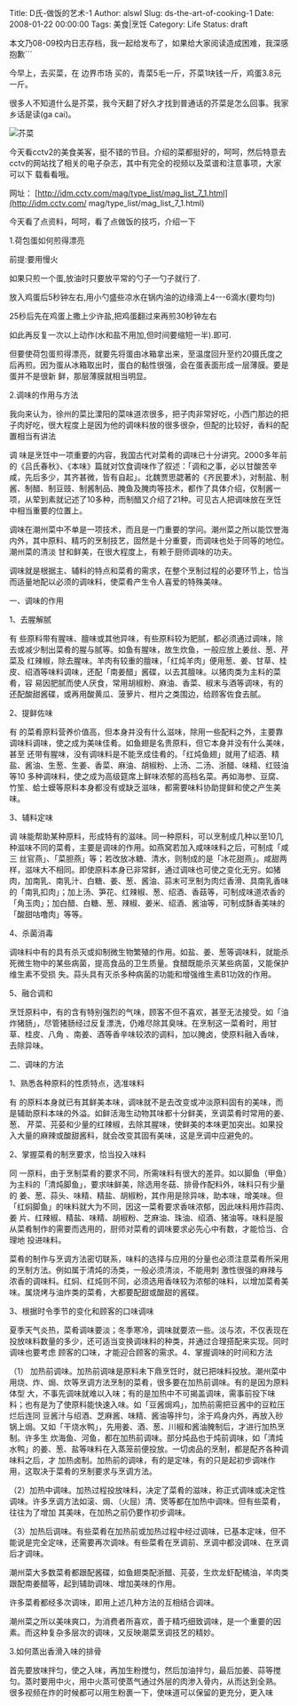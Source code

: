Title: D氏-做饭的艺术-1
Author: alswl
Slug: ds-the-art-of-cooking-1
Date: 2008-01-22 00:00:00
Tags: 美食|烹饪
Category: Life
Status: draft

本文乃08-09校内日志存档，我一起给发布了，如果给大家阅读造成困难，我深感抱歉```

今早上，去买菜，在 边界市场 买的，青菜5毛一斤，芥菜1块钱一斤，鸡蛋3.8元一斤。

很多人不知道什么是芥菜，我今天翻了好久才找到普通话的芥菜是怎么回事。我家乡话是读(ga cai)。

![芥菜](https://ohsolnxaa.qnssl.com/upload_dropbox/200801/e4bd1e9a6e4211e380a4e0db5512b209.jpg)

今天看cctv2的美食美客，挺不错的节目。介绍的菜都挺好的，呵呵，然后特意去cctv的网站找了相关的电子杂志，其中有完全的视频以及菜谱和注意事项，大家可以下
载看看哦。

网址： [http://idm.cctv.com/mag/type_list/mag_list_7_1.html](http://idm.cctv.com/
mag/type_list/mag_list_7_1.html)

今天看了点资料，呵呵，看了点做饭的技巧，介绍一下

1.荷包蛋如何煎得漂亮

前提:要用慢火

如果只煎一个蛋,放油时只要放平常的勺子一勺子就行了.

放入鸡蛋后5秒钟左右,用小勺盛些凉水在锅内油的边缘滴上4---6滴水(要均匀)

25秒后先在鸡蛋上撒上少许盐,把鸡蛋翻过来再煎30秒钟左右

如此再反复一次以上动作(水和盐不用加,但时间要缩短一半).即可.

但要使荷包蛋煎得漂亮，就要先将蛋由冰箱拿出来，至温度回升至约20摄氏度之后再煎。因为蛋从冰箱取出时，蛋白的黏性很强，会在蛋表面形成一层薄膜。要是蛋并不是很新
鲜，那层薄膜就相当明显。

2.调味的作用与方法

我向来认为，徐州的菜比溧阳的菜味道浓很多，把子肉非常好吃，小西门那边的把子肉好吃，很大程度上是因为他的调味料放的很多很杂，但配的比较好，香料的配置相当有讲法


调 味是烹饪中一项重要的内容，我国古代对菜肴的调味已十分讲究。2000多年前的《吕氏春秋》、《本味》篇就对饮食调味作了叙述：「调和之事，必以甘酸苦辛
咸，先后多少，其齐甚微，皆有自起」。北魏贾思勰著的《齐民要术》，对制盐、制酱、制醋、制豆豉、制酱制品、腌鱼及腌肉等技术，都作了具体介绍，仅制酱一
项，从荤到素就记述了10多种，而制醋又介绍了21种。可见古人把调味放在烹饪中相当重要的位置上。

调味在潮州菜中不单是一项技术，而且是一门重要的学问。潮州菜之所以能饮誉海内外，其中原料、精巧的烹制技艺，固然是十分重要，而调味也处于同等的地位。潮州菜的清淡
甘和鲜美，在很大程度上，有赖于厨师调味的功夫。

调味就是根据主、辅料的特点和菜肴的需求，在整个烹制过程的必要环节上，恰当而适量地配以必须的调味料，使菜肴产生令人喜爱的特殊美味。

一、调味的作用

1、去腥解腻

有 些原料带有腥味、膻味或其他异味，有些原料较为肥腻，都必须通过调味，除去或减少制出菜肴的腥与腻等。如鱼有腥味，故生炊鱼，一般应放上姜丝、葱、芹菜及
红辣椒，除去腥味。羊肉有较重的膻味，「红炖羊肉」便用葱、姜、甘草、桂皮、绍酒等味料调味，还配「南姜醋」酱碟，以去其膻味。以猪肉类为主料的菜肴，容
易因肥腻而使人厌食，常用胡椒粉、麻油、香菜、椒末与酒等调味，有的还配酸甜酱碟，或再用酸黄瓜、菠萝片、柑片之类围边，给顾客佐食去腻。

2、提鲜佐味

有 的菜肴原料营养价值高，但本身并没有什么滋味，除用一些配料之外，主要靠调味料调味，使之成为美味佳肴。如鱼翅是名贵原料，但它本身并没有什么美味，甚至
还带有腥味，没有调味料是不能烹成佳肴的。「红炖鱼翅」就用了绍酒、精盐、酱油、生葱、生姜、香菜、麻油、胡椒粉、上汤、二汤、浙醋、味精、红豉油等10
多种调味料，使之成为高级筵席上鲜味浓郁的高档名菜。再如海参、豆腐、竹笙、蛤士蟆等原料本身都没有或缺乏滋味，都需要味料协助提鲜和使之产生美味。

3、辅料定味

调 味能帮助某种原料，形成特有的滋味。同一种原料，可以烹制成几种以至10几种滋味不同的菜肴，主要是调味的作用。如燕窝若加入咸味味料之后，可制成「咸三
丝官燕」、「菜胆燕」等；若改放冰糖、清水，则制成的是「冰花甜燕」。咸甜两样，滋味大不相同。即使原料本身已非常鲜，通过调味也可使之变化无穷。如猪
肉，加南乳、南乳汁、白糖、姜、葱、酱油、蒜末可烹制为肉烂香滑、具南乳香味的「南乳扣肉」；加上汤、笋花、红辣椒、葱、绍酒、香菇等，可制成味道浓香的
「角玉肉」；加白醋、白糖、葱、辣椒、姜米、绍酒、酱油等，可制成酥香美味的「酸甜咕噜肉」等等。

4、杀菌消毒

调味料中有的具有杀灭或抑制微生物繁殖的作用。如盐、姜、葱等调味料，就能杀死微生物中的某些病菌，提高食品的卫生质量。食醋既能杀灭某些病菌，又能保护维生素不受损
失。蒜头具有灭杀多种病菌的功能和增强维生素B1功效的作用。

5、融合调和

烹饪原料中，有的含有特别强烈的气味，顾客不但不喜欢，甚至无法接受。如「油炸猪肠」，尽管猪肠经过反复漂洗，仍难尽除其臭味。在烹制这一菜肴时，用甘草、桂皮、八角
、南姜、酒等香辛味较浓的调料，加以腌卤，使原料融入香味，去除异味。

二、调味的方法

1、熟悉各种原料的性质特点，选准味料

有 的原料本身就已有其鲜美本味，调味就不是去改变或冲淡原料固有的美味，而是辅助原料本味的外溢。如鲜活海生动物其味都十分鲜美，烹调菜肴时常用的姜、葱、
芹菜、芫荽和少量的红辣椒，去除其腥味，使鲜美的本味更加突出。如果投入大量的麻辣或酸甜酱料，就会改变其固有美味，这是烹调中应避免的。

2、掌握菜肴的制烹要求，恰当投入味料

同 一原料，由于烹制菜肴的要求不同，所需味料有很大的差异。如以脚鱼（甲鱼）为主料的「清炖脚鱼」，要求味鲜美，除选用冬菇、排骨作配料外，味料只有少量的
姜、葱、蒜头、味精、精盐、胡椒粉，其作用是除异味，助本味，增美味。但「红焖脚鱼」的味料就大为不同，因这一菜肴要求香味浓郁，因此味料用炸蒜肉、姜
片、红辣椒、精盐、味精、胡椒粉、芝麻油、珠油、绍酒、猪油等。味料是服从菜肴制作的需要而选用的，厨师对菜肴的调味要求必先心中有数，才能恰当、合理地 投进味料。

菜肴的制作与烹调方法密切联系，味料的选择与应用的分量也必须注意菜肴所采用的烹制方法。例如属于清炖的汤类，一般必须清淡，不能用刺
激性很强的麻辣与浓香的调味料。红焖、红炖则不同，必须选用香味较为浓郁的味料，以增加菜肴美味。属烧烤与油炸类的菜肴，大都要配甜或酸甜的酱碟。

3、根据时令季节的变化和顾客的口味调味

夏季天气炎热，菜肴调味要淡；冬季寒冷，调味就要浓一些。淡与浓，不仅表现在投放味料数量的多少，还可适当变换调味料的种类，并通过合理搭配来实现。同时调味也要考虑
顾客的口味，才能迎合顾客的需求。4、掌握调味的时间和方法

（1） 加热前调味。加热前调味是原料未下鼎烹饪时，就已把味料投放。潮州菜中用烧、炸、焗、炊等烹调方法烹制的菜肴，很多要在加热前调味。有的是因为原料体型
大，不事先调味就难以入味；有的是加热中不可揭盖调味，需事前投下味料；也有是为了使原料能快速入味。如「豆酱焗鸡」，加热前需把豆酱中的豆粒压烂后连同
豆酱汁与绍酒、芝麻酱、味精、酱油等拌匀，涂于鸡身内外，再放入砂锅上焗。又如「干烧水鸭」，先用姜、酒、葱、川椒和酱油腌制后，才进行加热烹制。许多生
炊海鱼、河鱼，都在加热前调味。部分炖品也于炖前调味，如「清炖水鸭」的姜、葱、盐等味料在入蒸笼前便投放。一切卤品的烹制，都是配齐各种调味料之后，才
加热卤制。加热前的调味，有的是定味，有的只是起初步调味作用，这取决于菜肴的烹制要求与烹调方法。

（2）加热中调味。加热过程投放味料，决定了菜肴的滋味，称正式调味或决定性调味。许多烹调方法如滚、焗、（火屈）清、煲等都在加热中调味。但有些菜肴，往往为了增加
其美味，在加热之前仍要作初步调味。

（3）加热后调味。有些菜肴在加热前或加热过程中经过调味，已基本定味，但不能说是完全定味，还需要再次调味。有些菜肴在烹调前、烹调中都没调味、在烹调后才调味。

潮州菜大多数菜肴都跟配酱碟，如鱼翅类配浙醋、芫荽，生炊龙虾配橘油，羊肉类跟配南姜醋等，起到辅助调味、增加美味的作用。

许多菜肴都经多次调味，即用上述几种方法的互相结合调味。

潮州菜之所以美味爽口，为消费者所喜欢，善于精巧细致调味，是一个重要的因素。而这种复杂多层次的调味，又反映潮菜烹调技艺的精妙。

3.如何蒸出香滑入味的排骨

首先要放味拌匀，使之入味，再加生粉搅匀，然后加油拌匀，最后加姜、蒜等搅匀。蒸时要用中火，用中火蒸可使蒸气通过外层的肉渗入骨内，从而达到全熟。
很多视频在炸的时候都可以用生粉裹一下，使味道可以保留的更充分，更入味

